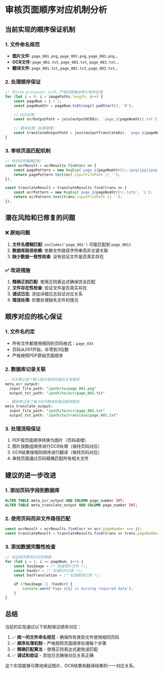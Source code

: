 # 审核页面顺序对应机制分析

## 当前实现的顺序保证机制

### 1. 文件命名规范
- **图片文件**: `page_001.png`, `page_002.png`, `page_003.png`...
- **OCR文件**: `page_001.txt`, `page_002.txt`, `page_003.txt`...
- **翻译文件**: `page_001.txt`, `page_002.txt`, `page_003.txt`...

### 2. 处理顺序保证
```typescript
// 在task-processor.ts中，严格按照数组索引顺序处理
for (let i = 0; i < imagePaths.length; i++) {
    const pageNum = i + 1;
    const pageNumStr = pageNum.toString().padStart(3, '0');
    
    // OCR处理
    const ocrOutputPath = join(outputOCRDir, `page_${pageNumStr}.txt`);
    
    // 翻译处理（如果需要）
    const translateOutputPath = join(outputTranslateDir, `page_${pageNumStr}.txt`);
}
```

### 3. 审核页面匹配机制
```typescript
// 改进后的精确匹配
const ocrResult = ocrResults.find(ocr => {
    const pagePattern = new RegExp(`page_${pageNumStr}\\.(png|jpg|jpeg)$`, 'i');
    return pagePattern.test(ocr.inputFilePath || '');
});

const translateResult = translateResults.find(trans => {
    const ocrPattern = new RegExp(`page_${pageNumStr}\\.txt$`, 'i');
    return ocrPattern.test(trans.inputFilePath || '');
});
```

## 潜在风险和已修复的问题

### ❌ 原始问题
1. **文件名模糊匹配**: `includes('page_001')` 可能匹配到 `page_0011`
2. **数据库路径依赖**: 依赖文件路径字符串而非主键关联
3. **缺少数据一致性检查**: 没有验证文件是否真实存在

### ✅ 改进措施
1. **精确正则匹配**: 使用正则表达式确保完全匹配
2. **文件存在性检查**: 验证文件是否真实存在
3. **调试日志**: 添加详细日志验证对应关系
4. **错误处理**: 优雅处理缺失文件的情况

## 顺序对应的核心保证

### 1. **文件名约定**
- 所有文件都使用相同的页码格式：`page_XXX`
- 页码从001开始，补零到3位数
- 严格按照PDF原始页面顺序

### 2. **数据库记录关联**
```sql
-- OCR表记录了输入图片路径和输出文本路径
meta_ocr_output:
  input_file_path: "/path/to/page_001.png"
  output_txt_path: "/path/to/ocr/page_001.txt"

-- 翻译表记录了输入OCR路径和输出翻译路径  
meta_translate_output:
  input_file_path: "/path/to/ocr/page_001.txt"
  output_txt_path: "/path/to/translate/page_001.txt"
```

### 3. **处理流程保证**
1. PDF按页面顺序转换为图片（页码递增）
2. 图片按数组顺序进行OCR处理（保持页码对应）
3. OCR结果按相同顺序进行翻译（保持页码对应）
4. 审核页面通过页码精确匹配所有相关文件

## 建议的进一步改进

### 1. 添加页码字段到数据库
```sql
ALTER TABLE meta_ocr_output ADD COLUMN page_number INT;
ALTER TABLE meta_translate_output ADD COLUMN page_number INT;
```

### 2. 使用页码而非文件路径匹配
```typescript
const ocrResult = ocrResults.find(ocr => ocr.pageNumber === i);
const translateResult = translateResults.find(trans => trans.pageNumber === i);
```

### 3. 添加数据完整性检查
```typescript
// 验证每页都有对应的数据
for (let i = 1; i <= pageNum; i++) {
    const hasImage = /* 检查图片文件 */;
    const hasOcr = /* 检查OCR记录 */;
    const hasTranslation = /* 检查翻译记录 */;
    
    if (!hasImage || !hasOcr) {
        console.warn(`Page ${i} is missing required data`);
    }
}
```

## 总结

当前的实现通过以下机制保证顺序对应：

1. ✅ **统一的文件命名规范** - 确保所有类型文件使用相同页码
2. ✅ **顺序处理机制** - 严格按照页面顺序处理每个步骤
3. ✅ **精确匹配算法** - 使用正则表达式避免误匹配
4. ✅ **调试和验证** - 添加日志确保对应关系正确

这个实现能够可靠地保证图片、OCR结果和翻译结果的一一对应关系。
